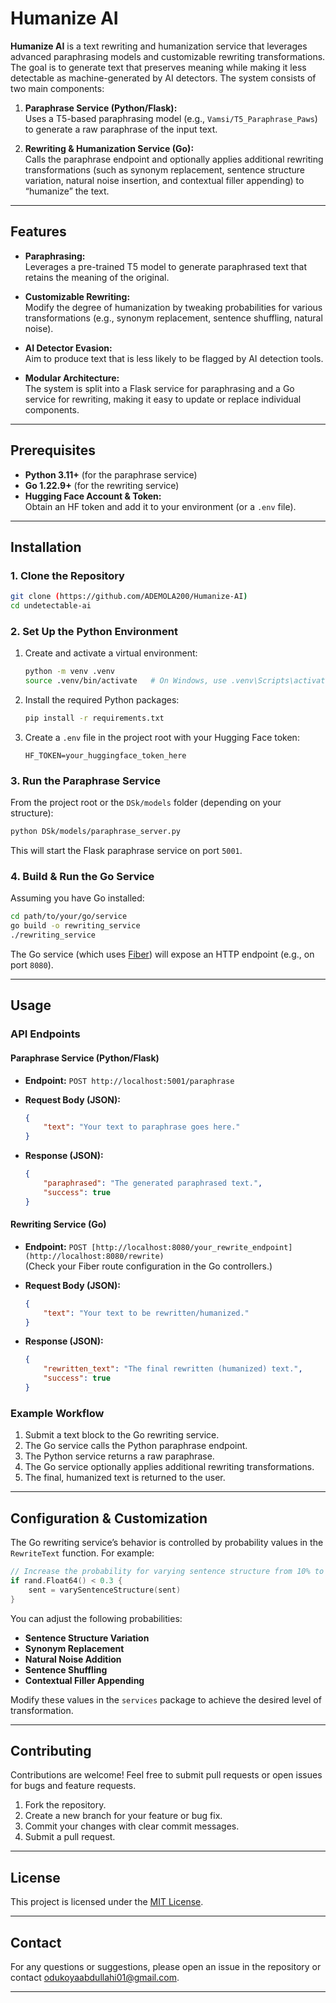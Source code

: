 # Humanize AI

**Humanize AI** is a text rewriting and humanization service that leverages advanced paraphrasing models and customizable rewriting transformations. The goal is to generate text that preserves meaning while making it less detectable as machine-generated by AI detectors. The system consists of two main components:

1. **Paraphrase Service (Python/Flask):**  
   Uses a T5-based paraphrasing model (e.g., `Vamsi/T5_Paraphrase_Paws`) to generate a raw paraphrase of the input text.

2. **Rewriting & Humanization Service (Go):**  
   Calls the paraphrase endpoint and optionally applies additional rewriting transformations (such as synonym replacement, sentence structure variation, natural noise insertion, and contextual filler appending) to “humanize” the text.

---

## Features

- **Paraphrasing:**  
  Leverages a pre-trained T5 model to generate paraphrased text that retains the meaning of the original.

- **Customizable Rewriting:**  
  Modify the degree of humanization by tweaking probabilities for various transformations (e.g., synonym replacement, sentence shuffling, natural noise).

- **AI Detector Evasion:**  
  Aim to produce text that is less likely to be flagged by AI detection tools.

- **Modular Architecture:**  
  The system is split into a Flask service for paraphrasing and a Go service for rewriting, making it easy to update or replace individual components.

---

## Prerequisites

- **Python 3.11+** (for the paraphrase service)  
- **Go 1.22.9+** (for the rewriting service)  
- **Hugging Face Account & Token:**  
  Obtain an HF token and add it to your environment (or a `.env` file).

---

## Installation

### 1. Clone the Repository

```bash
git clone (https://github.com/ADEMOLA200/Humanize-AI)
cd undetectable-ai
```

### 2. Set Up the Python Environment

1. Create and activate a virtual environment:

   ```bash
   python -m venv .venv
   source .venv/bin/activate   # On Windows, use .venv\Scripts\activate
   ```

2. Install the required Python packages:

   ```bash
   pip install -r requirements.txt
   ```

3. Create a `.env` file in the project root with your Hugging Face token:

   ```env
   HF_TOKEN=your_huggingface_token_here
   ```

### 3. Run the Paraphrase Service

From the project root or the `DSk/models` folder (depending on your structure):

```bash
python DSk/models/paraphrase_server.py
```

This will start the Flask paraphrase service on port `5001`.

### 4. Build & Run the Go Service

Assuming you have Go installed:

```bash
cd path/to/your/go/service
go build -o rewriting_service
./rewriting_service
```

The Go service (which uses [Fiber](https://gofiber.io/)) will expose an HTTP endpoint (e.g., on port `8080`).

---

## Usage

### API Endpoints

#### Paraphrase Service (Python/Flask)

- **Endpoint:** `POST http://localhost:5001/paraphrase`
- **Request Body (JSON):**

  ```json
  {
      "text": "Your text to paraphrase goes here."
  }
  ```

- **Response (JSON):**

  ```json
  {
      "paraphrased": "The generated paraphrased text.",
      "success": true
  }
  ```

#### Rewriting Service (Go)

- **Endpoint:** `POST [http://localhost:8080/your_rewrite_endpoint](http://localhost:8080/rewrite)`  
  (Check your Fiber route configuration in the Go controllers.)

- **Request Body (JSON):**

  ```json
  {
      "text": "Your text to be rewritten/humanized."
  }
  ```

- **Response (JSON):**

  ```json
  {
      "rewritten_text": "The final rewritten (humanized) text.",
      "success": true
  }
  ```

### Example Workflow

1. Submit a text block to the Go rewriting service.
2. The Go service calls the Python paraphrase endpoint.
3. The Python service returns a raw paraphrase.
4. The Go service optionally applies additional rewriting transformations.
5. The final, humanized text is returned to the user.

---

## Configuration & Customization

The Go rewriting service’s behavior is controlled by probability values in the `RewriteText` function. For example:

```go
// Increase the probability for varying sentence structure from 10% to 30%
if rand.Float64() < 0.3 {
    sent = varySentenceStructure(sent)
}
```

You can adjust the following probabilities:
- **Sentence Structure Variation**  
- **Synonym Replacement**  
- **Natural Noise Addition**  
- **Sentence Shuffling**  
- **Contextual Filler Appending**

Modify these values in the `services` package to achieve the desired level of transformation.

---

## Contributing

Contributions are welcome! Feel free to submit pull requests or open issues for bugs and feature requests.

1. Fork the repository.
2. Create a new branch for your feature or bug fix.
3. Commit your changes with clear commit messages.
4. Submit a pull request.

---

## License

This project is licensed under the [MIT License](LICENSE).

---

## Contact

For any questions or suggestions, please open an issue in the repository or contact [odukoyaabdullahi01@gmail.com](mailto:odukoyaabdullahi01@gmail.com).

---
